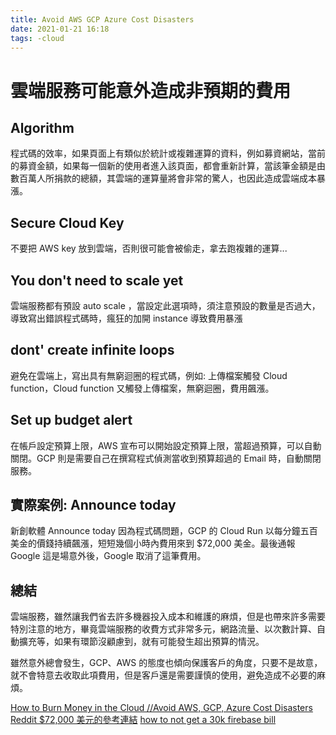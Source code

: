 ```yaml
---
title: Avoid AWS GCP Azure Cost Disasters
date: 2021-01-21 16:18
tags: -cloud 
---
```


# 雲端服務可能意外造成非預期的費用


## Algorithm
程式碼的效率，如果頁面上有類似於統計或複雜運算的資料，例如募資網站，當前的募資金額，如果每一個新的使用者進入該頁面，都會重新計算，當該筆金額是由數百萬人所捐款的總額，其雲端的運算量將會非常的驚人，也因此造成雲端成本暴漲。

## Secure Cloud Key
不要把 AWS key 放到雲端，否則很可能會被偷走，拿去跑複雜的運算...

## You don't need to scale yet
雲端服務都有預設 auto scale ，當設定此選項時，須注意預設的數量是否過大，導致寫出錯誤程式碼時，瘋狂的加開 instance 導致費用暴漲

## dont' create infinite loops
避免在雲端上，寫出具有無窮迴圈的程式碼，例如: 上傳檔案觸發 Cloud function，Cloud function 又觸發上傳檔案，無窮迴圈，費用飆漲。

## Set up budget alert
在帳戶設定預算上限，AWS 宣布可以開始設定預算上限，當超過預算，可以自動關閉。GCP 則是需要自己在撰寫程式偵測當收到預算超過的 Email 時，自動關閉服務。

## 實際案例: Announce today
新創軟體 Announce today 因為程式碼問題，GCP 的 Cloud Run 以每分鐘五百美金的價錢持續飆漲，短短幾個小時內費用來到 $72,000 美金。最後通報 Google 這是場意外後，Google 取消了這筆費用。

## 總結

雲端服務，雖然讓我們省去許多機器投入成本和維護的麻煩，但是也帶來許多需要特別注意的地方，畢竟雲端服務的收費方式非常多元，網路流量、以次數計算、自動擴充等，如果有環節沒顧慮到，就有可能發生超出預算的情況。

雖然意外總會發生，GCP、AWS 的態度也傾向保護客戶的角度，只要不是故意，就不會特意去收取此項費用，但是客戶還是需要謹慎的使用，避免造成不必要的麻煩。

[How to Burn Money in the Cloud //Avoid AWS, GCP, Azure Cost Disasters](https://www.youtube.com/watch?v=N6lYcXjd4pg)
[Reddit $72,000 美元的參考連結](https://www.reddit.com/r/googlecloud/comments/kaa5ew/we_burnt_72k_testing_firebase_cloud_run_and/)
[how to not get a 30k firebase bill](https://www.youtube.com/watch?v=Lb-Pnytoi-8)